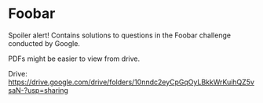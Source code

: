 # Foobar

Spoiler alert! Contains solutions to questions in the Foobar challenge conducted by Google.

PDFs might be easier to view from drive.

Drive: https://drive.google.com/drive/folders/10nndc2eyCpGqOyLBkkWrKuihQZ5vsaN-?usp=sharing
